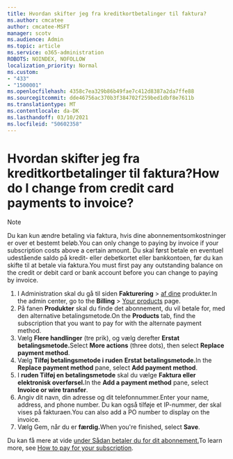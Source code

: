 ```yaml
---
title: Hvordan skifter jeg fra kreditkortbetalinger til faktura?
ms.author: cmcatee
author: cmcatee-MSFT
manager: scotv
ms.audience: Admin
ms.topic: article
ms.service: o365-administration
ROBOTS: NOINDEX, NOFOLLOW
localization_priority: Normal
ms.custom:
- "433"
- "1500001"
ms.openlocfilehash: 4358c7ea329b86b49fae7c412d8387a2da7ffe88
ms.sourcegitcommit: dde46756ac370b3f384702f259bed1dbf8e7611b
ms.translationtype: MT
ms.contentlocale: da-DK
ms.lasthandoff: 03/10/2021
ms.locfileid: "50602358"
---
```

# <a name="how-do-i-change-from-credit-card-payments-to-invoice"></a><span data-ttu-id="e1fe8-102">Hvordan skifter jeg fra kreditkortbetalinger til faktura?</span><span class="sxs-lookup"><span data-stu-id="e1fe8-102">How do I change from credit card payments to invoice?</span></span>

> [!NOTE]
> <span data-ttu-id="e1fe8-103">Du kan kun ændre betaling via faktura, hvis dine abonnementsomkostninger er over et bestemt beløb.</span><span class="sxs-lookup"><span data-stu-id="e1fe8-103">You can only change to paying by invoice if your subscription costs above a certain amount.</span></span> <span data-ttu-id="e1fe8-104">Du skal først betale en eventuel udestående saldo på kredit- eller debetkortet eller bankkontoen, før du kan skifte til at betale via faktura.</span><span class="sxs-lookup"><span data-stu-id="e1fe8-104">You must first pay any outstanding balance on the credit or debit card or bank account before you can change to paying by invoice.</span></span>

1. <span data-ttu-id="e1fe8-105">I Administration skal du gå til siden **Fakturering**  >  [af dine](https://go.microsoft.com/fwlink/p/?linkid=842054) produkter.</span><span class="sxs-lookup"><span data-stu-id="e1fe8-105">In the admin center, go to the **Billing** > [Your products](https://go.microsoft.com/fwlink/p/?linkid=842054) page.</span></span>
2. <span data-ttu-id="e1fe8-106">På fanen **Produkter** skal du finde det abonnement, du vil betale for, med den alternative betalingsmetode.</span><span class="sxs-lookup"><span data-stu-id="e1fe8-106">On the **Products** tab, find the subscription that you want to pay for with the alternate payment method.</span></span>
3. <span data-ttu-id="e1fe8-107">Vælg **Flere handlinger** (tre prik), og vælg derefter **Erstat betalingsmetode.**</span><span class="sxs-lookup"><span data-stu-id="e1fe8-107">Select **More actions** (three dots), then select **Replace payment method**.</span></span>
4. <span data-ttu-id="e1fe8-108">Vælg **Tilføj betalingsmetode i ruden** **Erstat betalingsmetode.**</span><span class="sxs-lookup"><span data-stu-id="e1fe8-108">In the **Replace payment method** pane, select **Add payment method**.</span></span>
5. <span data-ttu-id="e1fe8-109">I **ruden Tilføj en betalingsmetode** skal du vælge **Faktura eller elektronisk overførsel.**</span><span class="sxs-lookup"><span data-stu-id="e1fe8-109">In the **Add a payment method** pane, select **Invoice or wire transfer**.</span></span>
6. <span data-ttu-id="e1fe8-110">Angiv dit navn, din adresse og dit telefonnummer.</span><span class="sxs-lookup"><span data-stu-id="e1fe8-110">Enter your name, address, and phone number.</span></span> <span data-ttu-id="e1fe8-111">Du kan også tilføje et IP-nummer, der skal vises på fakturaen.</span><span class="sxs-lookup"><span data-stu-id="e1fe8-111">You can also add a PO number to display on the invoice.</span></span>
7. <span data-ttu-id="e1fe8-112">Vælg Gem, når du er **færdig.**</span><span class="sxs-lookup"><span data-stu-id="e1fe8-112">When you're finished, select **Save**.</span></span>

<span data-ttu-id="e1fe8-113">Du kan få mere at vide [under Sådan betaler du for dit abonnement.](https://docs.microsoft.com/microsoft-365/commerce/billing-and-payments/pay-for-your-subscription)</span><span class="sxs-lookup"><span data-stu-id="e1fe8-113">To learn more, see [How to pay for your subscription](https://docs.microsoft.com/microsoft-365/commerce/billing-and-payments/pay-for-your-subscription).</span></span>